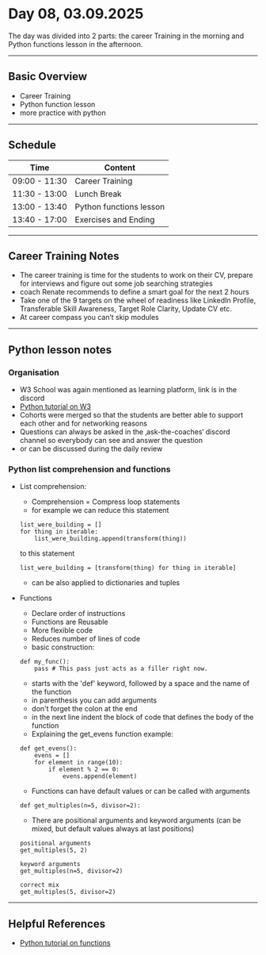 # Day 08, 03.09.2025

The day was divided into 2 parts: the career Training in the morning and Python functions lesson in the afternoon.


---
## __Basic Overview__
 

* Career Training
* Python function lesson
* more practice with python

---
##  __Schedule__

|Time|Content|
|---|---|
|09:00 - 11:30|Career Training|
|11:30 - 13:00|Lunch Break| 
|13:00 - 13:40|Python functions lesson|
|13:40 - 17:00|Exercises and Ending|

---
## __Career Training Notes__ 

* The career training is time for the students to work on their CV, prepare for interviews and figure out some job searching strategies 
* coach Renate recommends to define a smart goal for the next 2 hours
* Take one of the 9 targets on the wheel of readiness like LinkedIn Profile, Transferable Skill Awareness, Target Role Clarity, Update CV etc.
* At career compass you can’t skip modules

---

## __Python lesson notes__
### __Organisation__

* W3 School was again mentioned as learning platform, link is in the discord
* [Python tutorial on W3](https://www.w3schools.com/python/) 
* Cohorts were merged so that the students are better able to support each other and for networking reasons
* Questions can always be asked in the ‚ask-the-coaches‘ discord channel so everybody can see and answer the question
*  or can be discussed during the daily review

### __Python list comprehension and functions__
* List comprehension:
    * Comprehension = Compress loop statements
    * for example we can reduce this statement
    ```
    list_were_building = []
    for thing in iterable:
        list_were_building.append(transform(thing))
    ```
    to this statement
    ```
    list_were_building = [transform(thing) for thing in iterable]
    ```
    * can be also applied to dictionaries and tuples


* Functions

    * Declare order of instructions
    * Functions are Reusable
    * More flexible code
    * Reduces number of lines of code
    * basic construction:
    ```
    def my_func():
        pass # This pass just acts as a filler right now.
    ```
    * starts with the 'def' keyword, followed by a space and the name of the function
    * in parenthesis you can add arguments
    * don't forget the colon at the end
    * in the next line indent the block of code that defines the body of the function
    * Explaining the get_evens function example:
    ```
    def get_evens(): 
        evens = []
        for element in range(10): 
            if element % 2 == 0: 
                evens.append(element)                
    ```
    * Functions can have default values or can be called with arguments
    ```
    def get_multiples(n=5, divisor=2): 
    ```

    * There are positional arguments and keyword arguments (can be mixed, but default values always at last positions)
    ```
    positional arguments
    get_multiples(5, 2)

    keyword arguments
    get_multiples(n=5, divisor=2)

    correct mix
    get_multiples(5, divisor=2)
    ```


---

## __Helpful References__
* [Python tutorial on functions](https://www.w3schools.com/python/python_functions.asp) 



